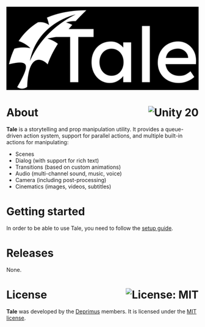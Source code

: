 <p align="center">
  <img src="public/logo.png" alt="Tale">
</p>

# About <a href="https://unity.com"><img align="right" src="https://img.shields.io/badge/Unity-2020.3.2f1-000000?logo=Unity" alt="Unity 20" /></a>

**Tale** is a storytelling and prop manipulation utility. It provides a queue-driven action system, support for parallel actions, and multiple built-in actions for manipulating:

- Scenes
- Dialog (with support for rich text)
- Transitions (based on custom animations)
- Audio (multi-channel sound, music, voice)
- Camera (including post-processing)
- Cinematics (images, videos, subtitles)

# Getting started

In order to be able to use Tale, you need to follow the [setup guide](https://github.com/deprimus/Tale/blob/master/SETUP.md).

# Releases

None.

# License <a href="https://github.com/deprimus/Tale/blob/master/LICENSE"><img align="right" src="https://img.shields.io/badge/License-MIT-blue.svg" alt="License: MIT" /></a>

**Tale** was developed by the [Deprimus](https://wiki.deprimus.men) members. It is licensed under the [MIT license](https://github.com/deprimus/Tale/blob/master/LICENSE).